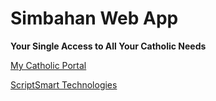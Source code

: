 # Simbahan Web App
**Your Single Access to All Your Catholic Needs**

[My Catholic Portal](http://mycatholicportal.org/)

[ScriptSmart Technologies](http://scriptsmarttech.com/)
